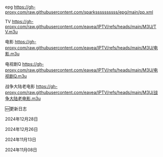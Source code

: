 
epg https://gh-proxy.com/raw.githubusercontent.com/sparkssssssssss/epg/main/pp.xml

TV https://gh-proxy.com/raw.githubusercontent.com/eavea/IPTV/refs/heads/main/M3U/TV.m3u

电影 https://gh-proxy.com/raw.githubusercontent.com/eavea/IPTV/refs/heads/main/M3U/电影.m3u

电视剧Q https://gh-proxy.com/raw.githubusercontent.com/eavea/IPTV/refs/heads/main/M3U/电视剧Q.m3u

战争大陆老电影 https://gh-proxy.com/raw.githubusercontent.com/eavea/IPTV/refs/heads/main/M3U/战争大陆老电影.m3u


🆕更新日志

2024年12月28日

2024年12月26日

2024年11月13日

2024年11月08日
